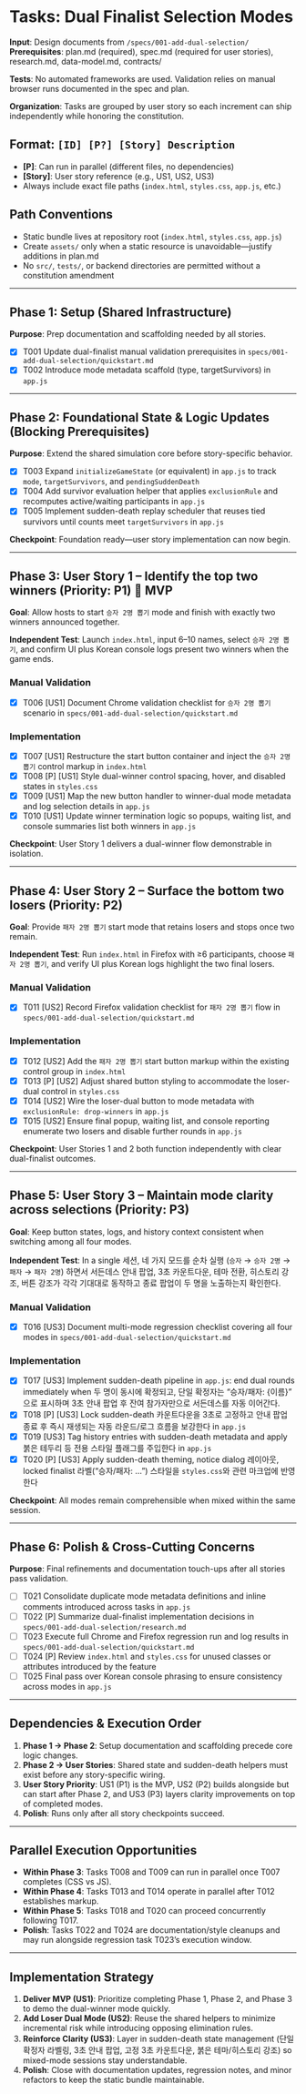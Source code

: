 # Tasks: Dual Finalist Selection Modes

**Input**: Design documents from `/specs/001-add-dual-selection/`  
**Prerequisites**: plan.md (required), spec.md (required for user stories), research.md, data-model.md, contracts/

**Tests**: No automated frameworks are used. Validation relies on manual browser runs documented in the spec and plan.

**Organization**: Tasks are grouped by user story so each increment can ship independently while honoring the constitution.

## Format: `[ID] [P?] [Story] Description`

- **[P]**: Can run in parallel (different files, no dependencies)  
- **[Story]**: User story reference (e.g., US1, US2, US3)  
- Always include exact file paths (`index.html`, `styles.css`, `app.js`, etc.)

## Path Conventions

- Static bundle lives at repository root (`index.html`, `styles.css`, `app.js`)  
- Create `assets/` only when a static resource is unavoidable—justify additions in plan.md  
- No `src/`, `tests/`, or backend directories are permitted without a constitution amendment

---

## Phase 1: Setup (Shared Infrastructure)

**Purpose**: Prep documentation and scaffolding needed by all stories.

- [X] T001 Update dual-finalist manual validation prerequisites in `specs/001-add-dual-selection/quickstart.md`
- [X] T002 Introduce mode metadata scaffold (type, targetSurvivors) in `app.js`

---

## Phase 2: Foundational State & Logic Updates (Blocking Prerequisites)

**Purpose**: Extend the shared simulation core before story-specific behavior.

- [X] T003 Expand `initializeGameState` (or equivalent) in `app.js` to track `mode`, `targetSurvivors`, and `pendingSuddenDeath`
- [X] T004 Add survivor evaluation helper that applies `exclusionRule` and recomputes active/waiting participants in `app.js`
- [X] T005 Implement sudden-death replay scheduler that reuses tied survivors until counts meet `targetSurvivors` in `app.js`

**Checkpoint**: Foundation ready—user story implementation can now begin.

---

## Phase 3: User Story 1 – Identify the top two winners (Priority: P1) 🎯 MVP

**Goal**: Allow hosts to start `승자 2명 뽑기` mode and finish with exactly two winners announced together.

**Independent Test**: Launch `index.html`, input 6–10 names, select `승자 2명 뽑기`, and confirm UI plus Korean console logs present two winners when the game ends.

### Manual Validation

- [X] T006 [US1] Document Chrome validation checklist for `승자 2명 뽑기` scenario in `specs/001-add-dual-selection/quickstart.md`

### Implementation

- [X] T007 [US1] Restructure the start button container and inject the `승자 2명 뽑기` control markup in `index.html`
- [X] T008 [P] [US1] Style dual-winner control spacing, hover, and disabled states in `styles.css`
- [X] T009 [US1] Map the new button handler to winner-dual mode metadata and log selection details in `app.js`
- [X] T010 [US1] Update winner termination logic so popups, waiting list, and console summaries list both winners in `app.js`

**Checkpoint**: User Story 1 delivers a dual-winner flow demonstrable in isolation.

---

## Phase 4: User Story 2 – Surface the bottom two losers (Priority: P2)

**Goal**: Provide `패자 2명 뽑기` start mode that retains losers and stops once two remain.

**Independent Test**: Run `index.html` in Firefox with ≥6 participants, choose `패자 2명 뽑기`, and verify UI plus Korean logs highlight the two final losers.

### Manual Validation

- [X] T011 [US2] Record Firefox validation checklist for `패자 2명 뽑기` flow in `specs/001-add-dual-selection/quickstart.md`

### Implementation

- [X] T012 [US2] Add the `패자 2명 뽑기` start button markup within the existing control group in `index.html`
- [X] T013 [P] [US2] Adjust shared button styling to accommodate the loser-dual control in `styles.css`
- [X] T014 [US2] Wire the loser-dual button to mode metadata with `exclusionRule: drop-winners` in `app.js`
- [X] T015 [US2] Ensure final popup, waiting list, and console reporting enumerate two losers and disable further rounds in `app.js`

**Checkpoint**: User Stories 1 and 2 both function independently with clear dual-finalist outcomes.

---

## Phase 5: User Story 3 – Maintain mode clarity across selections (Priority: P3)

**Goal**: Keep button states, logs, and history context consistent when switching among all four modes.

**Independent Test**: In a single 세션, 네 가지 모드를 순차 실행 (`승자` → `승자 2명` → `패자` → `패자 2명`) 하면서 서든데스 안내 팝업, 3초 카운트다운, 테마 전환, 히스토리 강조, 버튼 강조가 각각 기대대로 동작하고 종료 팝업이 두 명을 노출하는지 확인한다.

### Manual Validation

- [X] T016 [US3] Document multi-mode regression checklist covering all four modes in `specs/001-add-dual-selection/quickstart.md`

### Implementation

- [X] T017 [US3] Implement sudden-death pipeline in `app.js`: end dual rounds immediately when 두 명이 동시에 확정되고, 단일 확정자는 “승자/패자: {이름}” 으로 표시하며 3초 안내 팝업 후 잔여 참가자만으로 서든데스를 자동 이어간다.
- [X] T018 [P] [US3] Lock sudden-death 카운트다운을 3초로 고정하고 안내 팝업 종료 후 즉시 재생되는 자동 라운드/로그 흐름을 보강한다 in `app.js`
- [X] T019 [US3] Tag history entries with sudden-death metadata and apply 붉은 테두리 등 전용 스타일 플래그를 주입한다 in `app.js`
- [X] T020 [P] [US3] Apply sudden-death theming, notice dialog 레이아웃, locked finalist 라벨(“승자/패자: …”) 스타일을 `styles.css`와 관련 마크업에 반영한다

**Checkpoint**: All modes remain comprehensible when mixed within the same session.

---

## Phase 6: Polish & Cross-Cutting Concerns

**Purpose**: Final refinements and documentation touch-ups after all stories pass validation.

- [ ] T021 Consolidate duplicate mode metadata definitions and inline comments introduced across tasks in `app.js`
- [ ] T022 [P] Summarize dual-finalist implementation decisions in `specs/001-add-dual-selection/research.md`
- [ ] T023 Execute full Chrome and Firefox regression run and log results in `specs/001-add-dual-selection/quickstart.md`
- [ ] T024 [P] Review `index.html` and `styles.css` for unused classes or attributes introduced by the feature
- [ ] T025 Final pass over Korean console phrasing to ensure consistency across modes in `app.js`

---

## Dependencies & Execution Order

1. **Phase 1 → Phase 2**: Setup documentation and scaffolding precede core logic changes.  
2. **Phase 2 → User Stories**: Shared state and sudden-death helpers must exist before any story-specific wiring.  
3. **User Story Priority**: US1 (P1) is the MVP, US2 (P2) builds alongside but can start after Phase 2, and US3 (P3) layers clarity improvements on top of completed modes.  
4. **Polish**: Runs only after all story checkpoints succeed.

---

## Parallel Execution Opportunities

- **Within Phase 3**: Tasks T008 and T009 can run in parallel once T007 completes (CSS vs JS).  
- **Within Phase 4**: Tasks T013 and T014 operate in parallel after T012 establishes markup.  
- **Within Phase 5**: Tasks T018 and T020 can proceed concurrently following T017.  
- **Polish**: Tasks T022 and T024 are documentation/style cleanups and may run alongside regression task T023’s execution window.

---

## Implementation Strategy

1. **Deliver MVP (US1)**: Prioritize completing Phase 1, Phase 2, and Phase 3 to demo the dual-winner mode quickly.  
2. **Add Loser Dual Mode (US2)**: Reuse the shared helpers to minimize incremental risk while introducing opposing elimination rules.  
3. **Reinforce Clarity (US3)**: Layer in sudden-death state management (단일 확정자 라벨링, 3초 안내 팝업, 고정 3초 카운트다운, 붉은 테마/히스토리 강조) so mixed-mode sessions stay understandable.  
4. **Polish**: Close with documentation updates, regression notes, and minor refactors to keep the static bundle maintainable.
